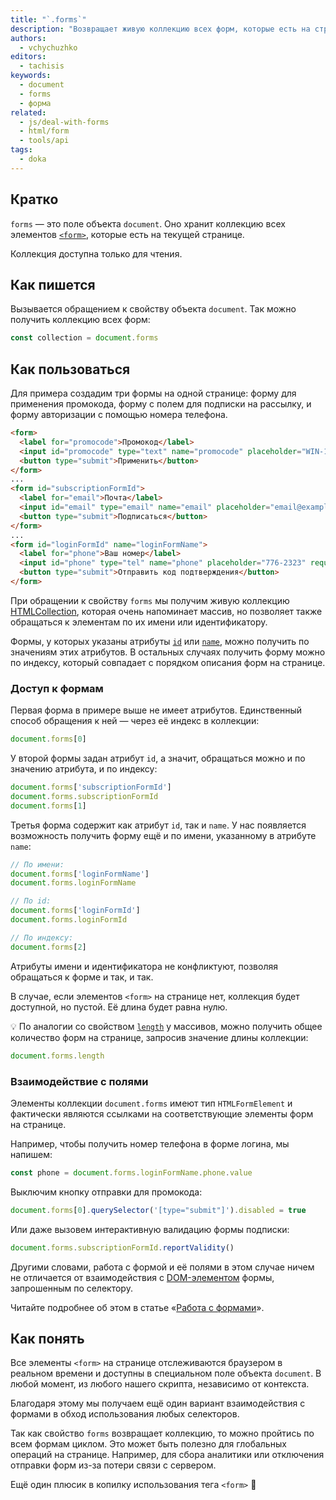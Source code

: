 ```yaml
---
title: "`.forms`"
description: "Возвращает живую коллекцию всех форм, которые есть на странице."
authors:
  - vchychuzhko
editors:
  - tachisis
keywords:
  - document
  - forms
  - форма
related:
  - js/deal-with-forms
  - html/form
  - tools/api
tags:
  - doka
---
```


## Кратко

`forms` — это поле объекта `document`. Оно хранит коллекцию всех элементов [`<form>`](/html/form/), которые есть на текущей странице.

Коллекция доступна только для чтения.

## Как пишется

Вызывается обращением к свойству объекта `document`. Так можно получить коллекцию всех форм:

```js
const collection = document.forms
```

## Как пользоваться

Для примера создадим три формы на одной странице: форму для применения промокода, форму с полем для подписки на рассылку, и форму авторизации с помощью номера телефона.

```html
<form>
  <label for="promocode">Промокод</label>
  <input id="promocode" type="text" name="promocode" placeholder="WIN-1234" required>
  <button type="submit">Применить</button>
</form>
...
<form id="subscriptionFormId">
  <label for="email">Почта</label>
  <input id="email" type="email" name="email" placeholder="email@example.com" required>
  <button type="submit">Подписаться</button>
</form>
...
<form id="loginFormId" name="loginFormName">
  <label for="phone">Ваш номер</label>
  <input id="phone" type="tel" name="phone" placeholder="776-2323" required>
  <button type="submit">Отправить код подтверждения</button>
</form>
```

При обращении к свойству `forms` мы получим живую коллекцию [HTMLCollection](/js/htmlcollection-and-nodelist/), которая очень напоминает массив, но позволяет также обращаться к элементам по их имени или идентификатору.

Формы, у которых указаны атрибуты [`id`](/html/global-attrs/#id) или [`name`](/html/input/#prochie-atributy), можно получить по значениям этих атрибутов. В остальных случаях получить форму можно по индексу, который совпадает с порядком описания форм на странице.

### Доступ к формам

Первая форма в примере выше не имеет атрибутов. Единственный способ обращения к ней — через её индекс в коллекции:

```js
document.forms[0]
```

У второй формы задан атрибут `id`, а значит, обращаться можно и по значению атрибута, и по индексу:

```js
document.forms['subscriptionFormId']
document.forms.subscriptionFormId
document.forms[1]
```

Третья форма содержит как атрибут `id`, так и `name`. У нас появляется возможность получить форму ещё и по имени, указанному в атрибуте `name`:

```js
// По имени:
document.forms['loginFormName']
document.forms.loginFormName

// По id:
document.forms['loginFormId']
document.forms.loginFormId

// По индексу:
document.forms[2]
```

Атрибуты имени и идентификатора не конфликтуют, позволяя обращаться к форме и так, и так.

В случае, если элементов `<form>` на странице нет, коллекция будет доступной, но пустой. Её длина будет равна нулю.

<aside>

💡 По аналогии со свойством [`length`](/js/array-length/) у массивов, можно получить общее количество форм на странице, запросив значение длины коллекции:

```js
document.forms.length
```

</aside>

### Взаимодействие с полями

Элементы коллекции `document.forms` имеют тип `HTMLFormElement` и фактически являются ссылками на соответствующие элементы форм на странице.

Например, чтобы получить номер телефона в форме логина, мы напишем:

```js
const phone = document.forms.loginFormName.phone.value
```

Выключим кнопку отправки для промокода:

```js
document.forms[0].querySelector('[type="submit"]').disabled = true
```

Или даже вызовем интерактивную валидацию формы подписки:

```js
document.forms.subscriptionFormId.reportValidity()
```

Другими словами, работа с формой и её полями в этом случае ничем не отличается от взаимодействия с [DOM-элементом](/js/element/) формы, запрошенным по селектору.

Читайте подробнее об этом в статье «[Работа с формами](/js/deal-with-forms/#sobiraem-dannye-iz-formy)».

## Как понять

Все элементы `<form>` на странице отслеживаются браузером в реальном времени и доступны в специальном поле объекта `document`. В любой момент, из любого нашего скрипта, независимо от контекста.

Благодаря этому мы получаем ещё один вариант взаимодействия с формами в обход использования любых селекторов.

Так как свойство `forms` возвращает коллекцию, то можно пройтись по всем формам циклом. Это может быть полезно для глобальных операций на странице. Например, для сбора аналитики или отключения отправки форм из-за потери связи с сервером.

Ещё один плюсик в копилку использования тега `<form>` 🙂
